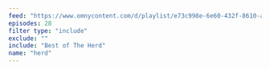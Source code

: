 ```yaml
---
feed: "https://www.omnycontent.com/d/playlist/e73c998e-6e60-432f-8610-ae210140c5b1/1508ddb2-0c9a-42f6-aafe-ae3300346aa9/bf391792-153e-41b3-9d3d-ae3300346ad8/podcast.rss"
episodes: 28
filter type: "include"
exclude: ""
include: "Best of The Herd"
name: "herd"
---
```


